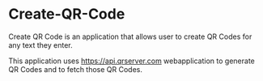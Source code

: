 # Create-QR-Code
Create QR Code is an application that allows user to create QR Codes for any text they enter.

This application uses https://api.qrserver.com webapplication to generate QR Codes and to fetch those QR Codes.
